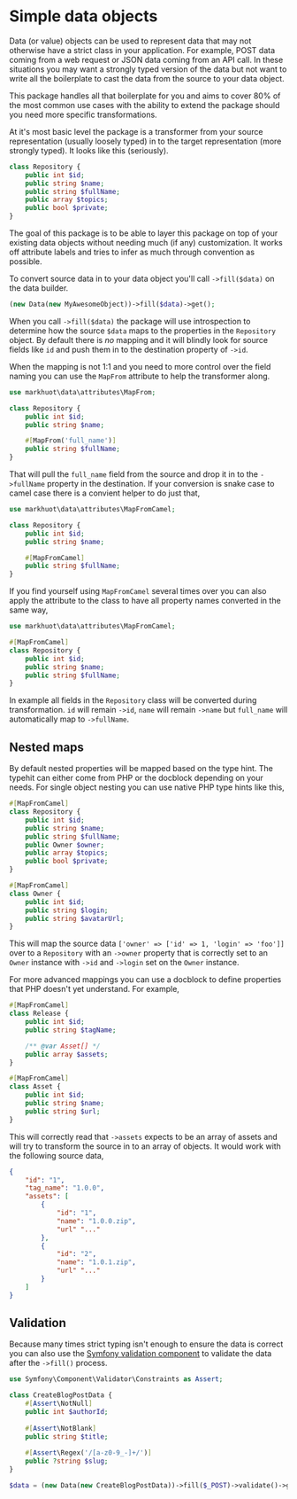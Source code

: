 # Simple data objects

Data (or value) objects can be used to represent data that may not otherwise have a strict class in your application. For example, POST data coming from a web request or JSON data coming from an API call. In these situations you may want a strongly typed version of the data but not want to write all the boilerplate to cast the data from the source to your data object.

This package handles all that boilerplate for you and aims to cover 80% of the most common use cases with the ability to extend the package should you need more specific transformations.

At it's most basic level the package is a transformer from your source representation (usually loosely typed) in to the target representation (more strongly typed). It looks like this (seriously).

```php
class Repository {
    public int $id;
    public string $name;
    public string $fullName;
    public array $topics;
    public bool $private;
}
```

The goal of this package is to be able to layer this package on top of your existing data objects without needing much (if any) customization. It works off attribute labels and tries to infer as much through convention as possible.

To convert source data in to your data object you'll call `->fill($data)` on the data builder.

```php
(new Data(new MyAwesomeObject))->fill($data)->get();
```

When you call `->fill($data)` the package will use introspection to determine how the source `$data` maps to the properties in the `Repository` object. By default there is _no_ mapping and it will blindly look for source fields like `id` and push them in to the destination property of `->id`.

When the mapping is not 1:1 and you need to more control over the field naming you can use the `MapFrom` attribute to help the transformer along.

```php
use markhuot\data\attributes\MapFrom;

class Repository {
    public int $id;
    public string $name;

    #[MapFrom('full_name')]
    public string $fullName;
}
```

That will pull the `full_name` field from the source and drop it in to the `->fullName` property in the destination. If your conversion is snake case to camel case there is a convient helper to do just that,

```php
use markhuot\data\attributes\MapFromCamel;

class Repository {
    public int $id;
    public string $name;

    #[MapFromCamel]
    public string $fullName;
}
```

If you find yourself using `MapFromCamel` several times over you can also apply the attribute to the class to have all property names converted in the same way,

```php
use markhuot\data\attributes\MapFromCamel;

#[MapFromCamel]
class Repository {
    public int $id;
    public string $name;
    public string $fullName;
}
```

In example all fields in the `Repository` class will be converted during transformation. `id` will remain `->id`, `name` will remain `->name` but `full_name` will automatically map to `->fullName`.

## Nested maps

By default nested properties will be mapped based on the type hint. The typehit can either come from PHP or the docblock depending on your needs. For single object nesting you can use native PHP type hints like this,

```php
#[MapFromCamel]
class Repository {
    public int $id;
    public string $name;
    public string $fullName;
    public Owner $owner;
    public array $topics;
    public bool $private;
}

#[MapFromCamel]
class Owner {
    public int $id;
    public string $login;
    public string $avatarUrl;
}
```

This will map the source data `['owner' => ['id' => 1, 'login' => 'foo']]` over to a `Repository` with an `->owner` property that is correctly set to an `Owner` instance with `->id` and `->login` set on the `Owner` instance.

For more advanced mappings you can use a docblock to define properties that PHP doesn't yet understand. For example,

```php
#[MapFromCamel]
class Release {
    public int $id;
    public string $tagName;

    /** @var Asset[] */
    public array $assets;
}

#[MapFromCamel]
class Asset {
    public int $id;
    public string $name;
    public string $url;
}
```

This will correctly read that `->assets` expects to be an array of assets and will try to transform the source in to an array of objects. It would work with the following source data,

```json
{
    "id": "1",
    "tag_name": "1.0.0",
    "assets": [
        {
            "id": "1",
            "name": "1.0.0.zip",
            "url" "..."
        },
        {
            "id": "2",
            "name": "1.0.1.zip",
            "url" "..."
        }
    ]
}
```

## Validation

Because many times strict typing isn't enough to ensure the data is correct you can also use the [Symfony validation component](https://symfony.com/doc/current/validation.html) to validate the data after the `->fill()` process.

```php
use Symfony\Component\Validator\Constraints as Assert;

class CreateBlogPostData {
    #[Assert\NotNull]
    public int $authorId;
    
    #[Assert\NotBlank]
    public string $title;
    
    #[Assert\Regex('/[a-z0-9_-]+/')]
    public ?string $slug;
}

$data = (new Data(new CreateBlogPostData))->fill($_POST)->validate()->get();
```